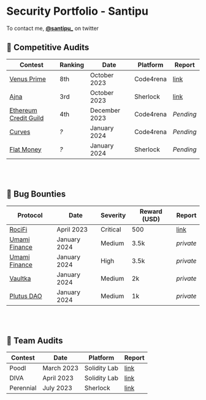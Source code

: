 # Security Portfolio - Santipu

To contact me, [**@santipu_**](https://twitter.com/santipu_) on twitter

## 🔎 Competitive Audits 

| Contest                | Ranking | Date          | Platform       | Report  |
|------------------------|---------|---------------|----------------|---------|
|  [Venus Prime](https://code4rena.com/audits/2023-09-venus-prime)           | 8th     | October 2023  | Code4rena      |  [link](https://code4rena.com/reports/2023-09-venus)       |
|  [Ajna](https://audits.sherlock.xyz/contests/114)                  | 3rd     | October 2023  | Sherlock       |  [link](https://audits.sherlock.xyz/contests/114/report)        |
|  [Ethereum Credit Guild](https://code4rena.com/audits/2023-12-ethereum-credit-guild) | 4th     | December 2023 | Code4rena      |  _Pending_              |
|  [Curves](https://code4rena.com/audits/2024-01-curves#top)                | _?_     | January 2024  | Code4rena      |  _Pending_                  |
|  [Flat Money](https://audits.sherlock.xyz/contests/132)            | _?_     | January 2024  | Sherlock       |  _Pending_                  |

<br><br>

## 🐞 Bug Bounties

| Protocol               | Date          | Severity    | Reward (USD)   | Report  |
|------------------------|---------------|--------------|--|---------|
|  [RociFi](https://defillama.com/protocol/rocifi)                  | April 2023    | Critical       | 500| [link](https://github.com/santipu03/audits/blob/main/bug-bounties/RociFi.md)       |
|  [Umami Finance](https://defillama.com/protocol/umami-finance)    | January 2024  | Medium  | 3.5k| _private_         |
|  [Umami Finance](https://defillama.com/protocol/umami-finance)    | January 2024  | High  | 3.5k| _private_         |
|  [Vaultka](https://defillama.com/protocol/vaultka)                | January 2024  | Medium  | 2k|_private_         |
|  [Plutus DAO](https://defillama.com/protocol/plutusdao)           | January 2024  | Medium  | 1k|_private_         |

<br><br>

## 👥 Team Audits

| Contest  | Date         | Platform      | Report  |
|----------|--------------|---------------|---------|
|  Poodl   |  March 2023  | Solidity Lab  |  [link](https://github.com/santipu03/audits/blob/main/team/Poodl.md)       |
|  DIVA    |  April 2023  | Solidity Lab  |  [link](https://github.com/santipu03/audits/blob/main/team/Diva.md)        |
|Perennial |  July 2023   | Sherlock      |  [link](https://audits.sherlock.xyz/contests/79/report)                    |
